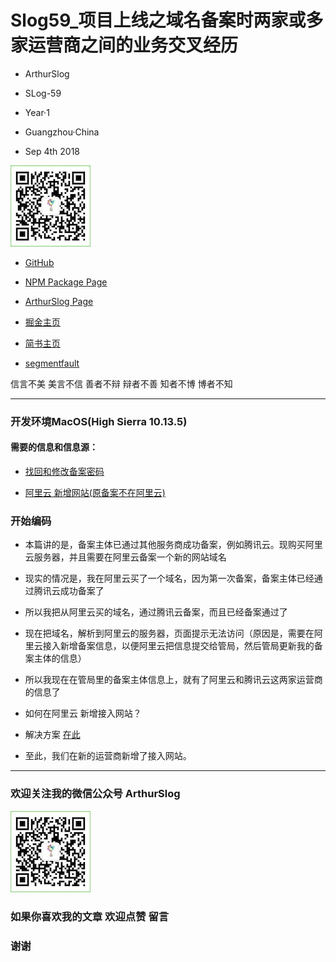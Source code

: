 # Slog59_项目上线之域名备案时两家或多家运营商之间的业务交叉经历

* ArthurSlog
* SLog-59
* Year·1

* Guangzhou·China
* Sep 4th 2018

![关注微信公众号“ArthurSlog”](https://github.com/BlessedChild/LogofAxu/blob/master/images/icon_128.jpg?raw=true "微信扫描二维码，关注我的公众号")

* [GitHub](https://github.com/BlessedChild/ArthurSlog)

* [NPM Package Page](https://www.npmjs.com/~arthurslog)

* [ArthurSlog Page](http://www.arthurslog.com)

* [掘金主页](https://juejin.im/user/59f2a424f265da432f305c66/posts)

* [简书主页](https://www.jianshu.com/u/b9ebe10f0534)

* [segmentfault](https://segmentfault.com/u/arthurslog/articles)

信言不美 美言不信 善者不辩 辩者不善 知者不博 博者不知

---

### 开发环境MacOS(High Sierra 10.13.5)

#### 需要的信息和信息源：

* [找回和修改备案密码](https://help.aliyun.com/knowledge_detail/37026.html?spm=a3c00.10714076.a3c20.2.4e7c43iS43iSIn)

* [阿里云 新增网站(原备案不在阿里云)](https://www.aliyun.com/)

### 开始编码

* 本篇讲的是，备案主体已通过其他服务商成功备案，例如腾讯云。现购买阿里云服务器，并且需要在阿里云备案一个新的网站域名

* 现实的情况是，我在阿里云买了一个域名，因为第一次备案，备案主体已经通过腾讯云成功备案了

* 所以我把从阿里云买的域名，通过腾讯云备案，而且已经备案通过了

* 现在把域名，解析到阿里云的服务器，页面提示无法访问（原因是，需要在阿里云接入新增备案信息，以便阿里云把信息提交给管局，然后管局更新我的备案主体的信息）

* 所以我现在在管局里的备案主体信息上，就有了阿里云和腾讯云这两家运营商的信息了

* 如何在阿里云 新增接入网站？

* 解决方案 [在此](https://help.aliyun.com/knowledge_detail/36926.html#concept_ohv_krl_zdb) 

* 至此，我们在新的运营商新增了接入网站。

---

### 欢迎关注我的微信公众号 ArthurSlog

![关注微信公众号“ArthurSlog”](https://github.com/BlessedChild/LogofAxu/blob/master/images/icon_128.jpg?raw=true "微信扫描二维码，关注我的公众号")

### 如果你喜欢我的文章 欢迎点赞 留言
### 谢谢

